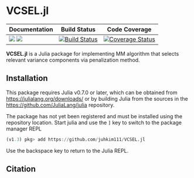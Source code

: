 # VCSEL.jl

| **Documentation** | **Build Status** | **Code Coverage**  |
|-------------------|------------------|--------------------|
| [![](https://img.shields.io/badge/docs-latest-blue.svg)](https://juhkim111.github.io/VCSEL.jl/latest/) [![](https://img.shields.io/badge/docs-stable-blue.svg)](https://juhkim111.github.io/VCSEL.jl/stable/) | [![Build Status](https://travis-ci.org/juhkim111/VCSEL.jl.svg?branch=master)](https://travis-ci.org/juhkim111/VCSEL.jl) | [![Coverage Status](https://coveralls.io/repos/github/juhkim111/VCSEL.jl/badge.svg?branch=master)](https://coveralls.io/juhkim111/VCSEL.jl?branch=master)  

**VCSEL.jl** is a Julia package for implementing MM algorithm that selects relevant variance components via penalization method. 

## Installation 

This package requires Julia v0.7.0 or later, which can be obtained from
https://julialang.org/downloads/ or by building Julia from the sources in the
https://github.com/JuliaLang/julia repository.

The package has not yet been registered and must be installed using the repository location.
Start julia and use the `]` key to switch to the package manager REPL

```julia
(v1.3) pkg> add https://github.com/juhkim111/VCSEL.jl
```

Use the backspace key to return to the Julia REPL.

## Citation 
